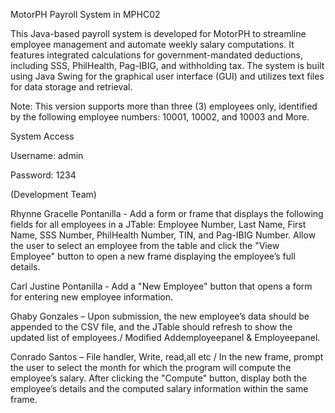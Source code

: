 MotorPH Payroll System in MPHC02

This Java-based payroll system is developed for MotorPH to streamline employee management and automate weekly salary computations. It features integrated calculations for government-mandated deductions, including SSS, PhilHealth, Pag-IBIG, and withholding tax. The system is built using Java Swing for the graphical user interface (GUI) and utilizes text files for data storage and retrieval.

Note: This version supports more than three (3) employees only, identified by the following employee numbers: 10001, 10002, and 10003 and More.



System Access

Username: admin

Password: 1234


(Development Team)

Rhynne Gracelle Pontanilla -
Add a form or frame that displays the following fields for all employees in a JTable: Employee Number, Last Name, First Name, SSS Number, PhilHealth Number, TIN, and Pag-IBIG Number.
Allow the user to select an employee from the table and click the "View Employee" button to open a new frame displaying the employee’s full details.

Carl Justine Pontanilla - 
Add a "New Employee" button that opens a form for entering new employee information.

Ghaby Gonzales – 
Upon submission, the new employee’s data should be appended to the CSV file, and the JTable should refresh to show the updated list of employees./ Modified Addemployeepanel & Employeepanel.

Conrado Santos – 
File handler, Write, read,all etc /  In the new frame, prompt the user to select the month for which the program will compute the employee’s salary.
After clicking the "Compute" button, display both the employee’s details and the computed salary information within the same frame.
